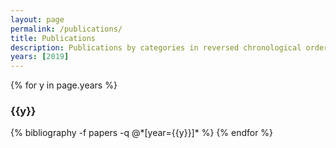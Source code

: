 ```yaml
---
layout: page
permalink: /publications/
title: Publications
description: Publications by categories in reversed chronological order.
years: [2019]
---
```


{% for y in page.years %}
  <h3 class="year">{{y}}</h3>
  {% bibliography -f papers -q @*[year={{y}}]* %} 
{% endfor %}
